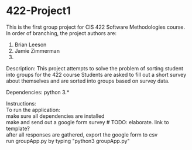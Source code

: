 # 422-Project1
This is the first group project for CIS 422 Software Methodologies course.
In order of branching, the project authors are:
1. Brian Leeson
2. Jamie Zimmerman
3. 

Description:
This project attempts to solve the problem of sorting student into groups for the 422 course
Students are asked to fill out a short survey about themselves and are sorted into groups
based on survey data.


Dependencies:
python 3.*

Instructions:  
To run the application:  
 make sure all dependencies are installed  
 make and send out a google form survey # TODO: elaborate. link to template?  
 after all responses are gathered, export the google form to csv  
 run groupApp.py by typing "python3 groupApp.py"
